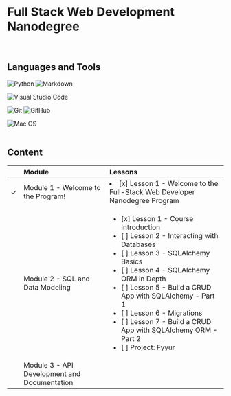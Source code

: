 # Full Stack Web Development Nanodegree
<br>

## Languages and Tools
![Python](https://img.shields.io/badge/python-3670A0?style=for-the-badge&logo=python&logoColor=ffdd54) 
![Markdown](https://img.shields.io/badge/markdown-%23000000.svg?style=for-the-badge&logo=markdown&logoColor=white)

![Visual Studio Code](https://img.shields.io/badge/Visual%20Studio%20Code-0078d7.svg?style=for-the-badge&logo=visual-studio-code&logoColor=white)

![Git](https://img.shields.io/badge/git-%23F05033.svg?style=for-the-badge&logo=git&logoColor=white) ![GitHub](https://img.shields.io/badge/github-%23121011.svg?style=for-the-badge&logo=github&logoColor=white)

![Mac OS](https://img.shields.io/badge/mac%20os-000000?style=for-the-badge&logo=macos&logoColor=F0F0F0)
<br><br>

## Content
| | Module | Lessons |
:---:|:--- | :--- |
&check; | Module 1 - Welcome to the Program! | <li>[x] Lesson 1 - Welcome to the Full-Stack Web Developer Nanodegree Program</li> |
| | Module 2 - SQL and Data Modeling | <ul><li>[x] Lesson 1 - Course Introduction</li><li>[ ] Lesson 2 - Interacting with Databases</li><li>[ ] Lesson 3 - SQLAlchemy Basics</li><li>[ ] Lesson 4 - SQLAlchemy ORM in Depth</li><li>[ ] Lesson 5 - Build a CRUD App with SQLAlchemy - Part 1</li><li>[ ] Lesson 6 - Migrations</li><li>[ ] Lesson 7 - Build a CRUD App with SQLAlchemy ORM - Part 2</li><li>[ ] Project: Fyyur</li></ul>
| | Module 3 - API Development and Documentation | 


